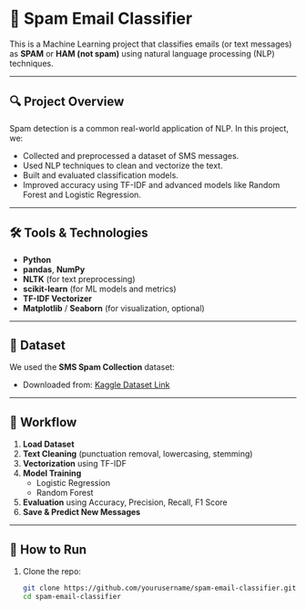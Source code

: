 # 📧 Spam Email Classifier

This is a Machine Learning project that classifies emails (or text messages) as **SPAM** or **HAM (not spam)** using natural language processing (NLP) techniques.

---

## 🔍 Project Overview

Spam detection is a common real-world application of NLP. In this project, we:
- Collected and preprocessed a dataset of SMS messages.
- Used NLP techniques to clean and vectorize the text.
- Built and evaluated classification models.
- Improved accuracy using TF-IDF and advanced models like Random Forest and Logistic Regression.

---

## 🛠️ Tools & Technologies

- **Python**
- **pandas**, **NumPy**
- **NLTK** (for text preprocessing)
- **scikit-learn** (for ML models and metrics)
- **TF-IDF Vectorizer**
- **Matplotlib** / **Seaborn** (for visualization, optional)

---

## 📂 Dataset

We used the **SMS Spam Collection** dataset:
- Downloaded from: [Kaggle Dataset Link](https://www.kaggle.com/datasets/uciml/sms-spam-collection-dataset)

---

## 🔄 Workflow

1. **Load Dataset**
2. **Text Cleaning** (punctuation removal, lowercasing, stemming)
3. **Vectorization** using TF-IDF
4. **Model Training**
   - Logistic Regression
   - Random Forest
5. **Evaluation** using Accuracy, Precision, Recall, F1 Score
6. **Save & Predict New Messages**

---

## 🚀 How to Run

1. Clone the repo:
   ```bash
   git clone https://github.com/yourusername/spam-email-classifier.git
   cd spam-email-classifier
